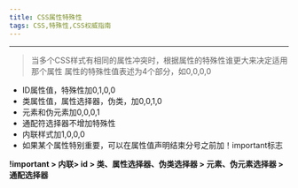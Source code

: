 ```yaml
---
title: CSS属性特殊性
tags: CSS,特殊性,CSS权威指南
---
```



----------

> 当多个CSS样式有相同的属性冲突时，根据属性的特殊性谁更大来决定适用那个属性
> 属性的特殊性值表述为4个部分，如0,0,0,0

 - ID属性值，特殊性加0,1,0,0
 - 类属性值，属性选择器，伪类，加0,0,1,0
 - 元素和伪元素加0,0,0,1
 - 通配符选择器不增加特殊性
 - 内联样式加1,0,0,0
 - 如果某个属性特别重要，可以在属性值声明结束分号之前加！important标志

**!important > 内联> id > 类、属性选择器、伪类选择器 > 元素、伪元素选择器 > 通配选择器**

